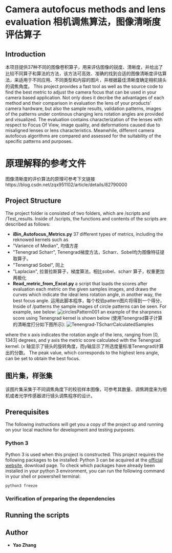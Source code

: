 # Camera autofocus methods and lens evaluation 相机调焦算法，图像清晰度评估算子
## Introduction
本项目提供37种不同的图像卷积算子，用来评估图像的锐度、清晰度，并给出了比较不同算子和算法的方法，该方法可高效、准确的找到合适的图像清晰度评估算法，来适用于不同应用、不同类型和内容的图片，并根据最佳清晰度确定相机镜头的调焦角度。
This project provides a fast tool as well as the source code to find the best metric to adjust the camera focus that can be used in your camera based application. Not only does it decribe the advantages of each method and their comparison in evaluation the lens of your products' camera hardware, but also the sample results, validation patterns, images of the patterns under continous changing lens rotation angles are provided and visualized. The evaluation contains characterization of the lenses with respect to Focus Of View, image quality, and deformations caused due to misaligned lenses or lens characteristics. Meanwhile, different camera autofocus algorithms are compared and assessed for the suitability of the specific patterns and purposes. 

# 原理解释的参考文件
图像清晰度的评价算法的原理可参考下文链接https://blog.csdn.net/zqx951102/article/details/82790000
## Project Structure
The project folder is consisted of two folders, which are /scripts and /Test_results. Inside of /scripts, the functions and contents of the scripts are described as follows:
* **iBin_Autofocus_Metrics.py** 37 different types of metrics, including the reknowed kernels such as 
* "Variance of Median", 均值方差
* "Tenengrad Scharr", Tenengrad梯度方法，Scharr、Sobel均为图像特征提取算子。
* "Tenengrad Sobel", 同上
* "Laplacian", 拉普拉斯算子，梯度算法，相比sobel、scharr 算子，权重更加两极化
* **Read_metric_from_Excel.py** a script that loads the scores after evaluation each metric on the given samples images, and draws the curves which indicate the ideal lens rotation angle, in another way, the best focus angle. 
运用此脚本程序，每个校验pattern图片将得到一个得分，
Inside of /patterns the sample images of circle patterns can be seen. For example, see below:
![circlesPattern001](https://user-images.githubusercontent.com/60941643/120919650-4610ff80-c6ed-11eb-90dd-a4033fef6ce4.PNG)
an example of the sharpness score using Tenengrad kernel is shown below (使用Tenengrad算子计算的清晰度打分如下图所示): 
![Tenengrad-TScharrCalculatedSamples](https://user-images.githubusercontent.com/60941643/122580880-051fd000-d089-11eb-867a-469152b2c869.png)

where the x axis indicates the rotation angle of the lens, ranging from [0, 1343] degrees, and y axis the metric score calculated with the Tenengrad kernel. (x 轴显示了镜头的旋转角度，而y轴显示了所选度量标准Tenengrad计算出的分数。
The peak value, which corresponds to the highest lens angle, can be set to obtain the best focus.

## 图片集，样张集
该图片集采集于不同调焦角度下的校验样本图像，可参考其数量、调焦跨度来为相机或者光学传感器进行镜头调焦程序的设计。
## Prerequisites
The following instructions will get you a copy of the project up and running on your local machine for development and testing purposes.

### Python 3
Python 3 is used when this project is constructed. This project requires the following packages to be installed: 
Python 3 can be acquired at the [official website](https://www.python.org/), download page. 
 To check which packages have already been installed in your python 3 environment, you can run the following command in your
 shell or powershell terminal:
 ```
python3 freeze
```
### Verification of preparing the dependencies


## Running the scripts

## Author

* **Yao Zhang**


